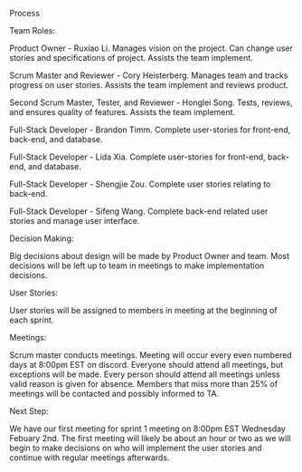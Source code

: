 Process

Team Roles:

Product Owner - Ruxiao Li. Manages vision on the project. Can change user stories and specifications of project. Assists the team implement.

Scrum Master and Reviewer - Cory Heisterberg. Manages team and tracks progress on user stories. Assists the team implement and reviews product.

Second Scrum Master, Tester, and Reviewer - Honglei Song. Tests, reviews, and ensures quality of features.  Assists the team implement.

Full-Stack Developer - Brandon Timm. Complete user-stories for front-end, back-end, and database.

Full-Stack Developer - Lida Xia. Complete user-stories for front-end, back-end, and database.

Full-Stack Developer - Shengjie Zou. Complete user stories relating to back-end.

Full-Stack Developer - Sifeng Wang. Complete back-end related user stories and manage user interface.


Decision Making: 

Big decisions about design will be made by Product Owner and team. Most decisions will be left up to team in meetings to make implementation decisions.

User Stories:

User stories will be assigned to members in meeting at the beginning of each sprint. 

Meetings:

Scrum master conducts meetings. Meeting will occur every even numbered days at 8:00pm EST on discord. Everyone should attend all meetings, but exceptions will be made. Every person should attend all meetings unless valid reason is given for absence. Members that miss more than 25% of meetings will be contacted and possibly informed to TA. 

Next Step:

We have our first meeting for sprint 1 meeting on 8:00pm EST Wednesday Febuary 2nd. The first meeting will likely be about an hour or two as we will begin to make decisions on who will implement the user stories and continue with regular meetings afterwards.